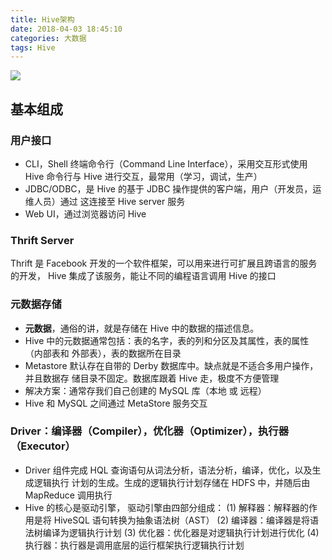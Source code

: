 ```yaml
---
title: Hive架构
date: 2018-04-03 18:45:10
categories: 大数据
tags: Hive
---
```

![](http://ou3xxg3hg.bkt.clouddn.com/HIve%E6%9E%B6%E6%9E%84.png)
## 基本组成
### 用户接口
- CLI，Shell 终端命令行（Command Line Interface），采用交互形式使用 Hive 命令行与 Hive 进行交互，最常用（学习，调试，生产）  
- JDBC/ODBC，是 Hive 的基于 JDBC 操作提供的客户端，用户（开发员，运维人员）通过 这连接至 Hive server 服务  
- Web UI，通过浏览器访问 Hive 
### Thrift Server
Thrift 是 Facebook 开发的一个软件框架，可以用来进行可扩展且跨语言的服务的开发， Hive 集成了该服务，能让不同的编程语言调用 Hive 的接口 
### 元数据存储
- **元数据**，通俗的讲，就是存储在 Hive 中的数据的描述信息。 
- Hive 中的元数据通常包括：表的名字，表的列和分区及其属性，表的属性（内部表和 外部表），表的数据所在目录  
- Metastore 默认存在自带的 Derby 数据库中。缺点就是不适合多用户操作，并且数据存 储目录不固定。数据库跟着 Hive 走，极度不方便管理  
- 解决方案：通常存我们自己创建的 MySQL 库（本地 或 远程）  
- Hive 和 MySQL 之间通过 MetaStore 服务交互 
###  Driver：编译器（Compiler），优化器（Optimizer），执行器（Executor） 
- Driver 组件完成 HQL 查询语句从词法分析，语法分析，编译，优化，以及生成逻辑执行 计划的生成。生成的逻辑执行计划存储在 HDFS 中，并随后由 MapReduce 调用执行 
- Hive 的核心是驱动引擎， 驱动引擎由四部分组成： 
         (1) 解释器：解释器的作用是将 HiveSQL 语句转换为抽象语法树（AST）
         (2) 编译器：编译器是将语法树编译为逻辑执行计划
             (3) 优化器：优化器是对逻辑执行计划进行优化
 (4) 执行器：执行器是调用底层的运行框架执行逻辑执行计划     
 